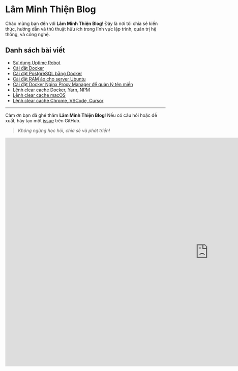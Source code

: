 # Lâm Minh Thiện Blog

Chào mừng bạn đến với **Lâm Minh Thiện Blog**! Đây là nơi tôi chia sẻ kiến thức, hướng dẫn và thủ thuật hữu ích trong lĩnh vực lập trình, quản trị hệ thống, và công nghệ.

## Danh sách bài viết

- [Sử dụng Uptime Robot](./uptime-robot.md)
- [Cài đặt Docker](./cai-dat-docker.md)
- [Cài đặt PostgreSQL bằng Docker](./cai-dat-database-postgresql-qua-docker.md)
- [Cài đặt RAM ảo cho server Ubuntu](./cai-dat-ram-ao-cho-server-ubuntu.md)
- [Cài đặt Docker Nginx Proxy Manager để quản lý tên miền](./cai-dat-docker-nginx-proxy-manager.md)
- [Lệnh clear cache Docker, Yarn, NPM](./lenh-clear-cache-docker-yarn-npm.md)
- [Lệnh clear cache macOS](./lenh-clear-cache-macos.md)
- [Lệnh clear cache Chrome, VSCode, Cursor](./lenh-clear-cache-chrome-vscode-cursor.md)
---

Cảm ơn bạn đã ghé thăm **Lâm Minh Thiện Blog**! Nếu có câu hỏi hoặc đề xuất, hãy tạo một [issue](https://github.com/username/repository/issues) trên GitHub.

> *Không ngừng học hỏi, chia sẻ và phát triển!*

<iframe width="1276" height="718" src="https://www.youtube.com/embed/2emxLcSzzWA" title="2 Ngày 1 Đêm Việt Nam - Tập 24: Kiều Minh Tuấn &quot;tét mông&quot; với những cú tung đòn từ Dương Lâm" frameborder="0" allow="accelerometer; autoplay; clipboard-write; encrypted-media; gyroscope; picture-in-picture; web-share" referrerpolicy="strict-origin-when-cross-origin" allowfullscreen></iframe>
